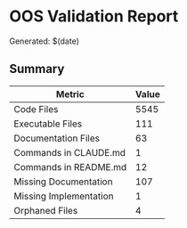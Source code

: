 # OOS Validation Report

Generated: $(date)

## Summary

| Metric | Value |
|--------|-------|
| Code Files | 5545 |
| Executable Files | 111 |
| Documentation Files | 63 |
| Commands in CLAUDE.md | 1 |
| Commands in README.md | 12 |
| Missing Documentation | 107 |
| Missing Implementation | 1 |
| Orphaned Files | 4 |
